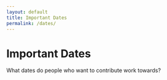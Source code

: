 ```yaml
---
layout: default
title: Important Dates
permalink: /dates/
---
```


# Important Dates

What dates do people who want to contribute work towards?
